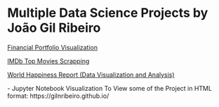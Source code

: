 # Multiple Data Science Projects by João Gil Ribeiro
<p><a href="Portfolio Overview.html">Financial Portfolio Visualization</a></p>
<p><a href="IMDb Scrapping & Analysis.html">IMDb Top Movies Scrapping</a></p>
<p><a href="World_Happiness_DV_assignment_groupD">World Happiness Report (Data Visualization and Analysis)</a></p>
- Jupyter Notebook Visualization
To View some of the Project in HTML format:
https://gilnribeiro.github.io/
